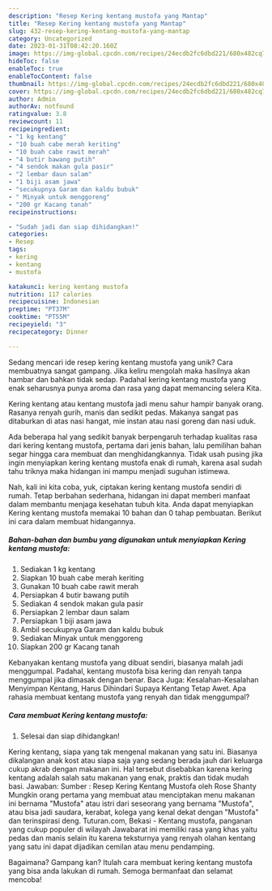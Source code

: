 ```yaml
---
description: "Resep Kering kentang mustofa yang Mantap"
title: "Resep Kering kentang mustofa yang Mantap"
slug: 432-resep-kering-kentang-mustofa-yang-mantap
category: Uncategorized
date: 2023-01-31T08:42:20.160Z
image: https://img-global.cpcdn.com/recipes/24ecdb2fc6dbd221/680x482cq70/kering-kentang-mustofa-foto-resep-utama.jpg
hideToc: false
enableToc: true
enableTocContent: false
thumbnail: https://img-global.cpcdn.com/recipes/24ecdb2fc6dbd221/680x482cq70/kering-kentang-mustofa-foto-resep-utama.jpg
cover: https://img-global.cpcdn.com/recipes/24ecdb2fc6dbd221/680x482cq70/kering-kentang-mustofa-foto-resep-utama.jpg
author: Admin
authorAv: notfound
ratingvalue: 3.8
reviewcount: 11
recipeingredient:
- "1 kg kentang"
- "10 buah cabe merah keriting"
- "10 buah cabe rawit merah"
- "4 butir bawang putih"
- "4 sendok makan gula pasir"
- "2 lembar daun salam"
- "1 biji asam jawa"
- "secukupnya Garam dan kaldu bubuk"
- " Minyak untuk menggoreng"
- "200 gr Kacang tanah"
recipeinstructions:

- "Sudah jadi dan siap dihidangkan!"
categories:
- Resep
tags:
- kering
- kentang
- mustofa

katakunci: kering kentang mustofa 
nutrition: 117 calories
recipecuisine: Indonesian
preptime: "PT37M"
cooktime: "PT55M"
recipeyield: "3"
recipecategory: Dinner

---
```





Sedang mencari ide resep kering kentang mustofa yang unik? Cara membuatnya sangat gampang. Jika keliru mengolah maka hasilnya akan hambar dan bahkan tidak sedap. Padahal kering kentang mustofa yang enak seharusnya punya aroma dan rasa yang dapat memancing selera Kita.





Kering kentang atau kentang mustofa jadi menu sahur hampir banyak orang. Rasanya renyah gurih, manis dan sedikit pedas. Makanya sangat pas ditaburkan di atas nasi hangat, mie instan atau nasi goreng dan nasi uduk.

Ada beberapa hal yang sedikit banyak berpengaruh terhadap kualitas rasa dari kering kentang mustofa, pertama dari jenis bahan, lalu pemilihan bahan segar hingga cara membuat dan menghidangkannya. Tidak usah pusing jika ingin menyiapkan kering kentang mustofa enak di rumah, karena asal sudah tahu triknya maka hidangan ini mampu menjadi suguhan istimewa.






Nah, kali ini kita coba, yuk, ciptakan kering kentang mustofa sendiri di rumah. Tetap berbahan sederhana, hidangan ini dapat memberi manfaat dalam membantu menjaga kesehatan tubuh kita. Anda dapat menyiapkan Kering kentang mustofa memakai 10 bahan dan 0 tahap pembuatan. Berikut ini cara dalam membuat hidangannya.

<!--inarticleads1-->

##### Bahan-bahan dan bumbu yang digunakan untuk menyiapkan Kering kentang mustofa:

1. Sediakan 1 kg kentang
1. Siapkan 10 buah cabe merah keriting
1. Gunakan 10 buah cabe rawit merah
1. Persiapkan 4 butir bawang putih
1. Sediakan 4 sendok makan gula pasir
1. Persiapkan 2 lembar daun salam
1. Persiapkan 1 biji asam jawa
1. Ambil secukupnya Garam dan kaldu bubuk
1. Sediakan  Minyak untuk menggoreng
1. Siapkan 200 gr Kacang tanah


Kebanyakan kentang mustofa yang dibuat sendiri, biasanya malah jadi menggumpal. Padahal, kentang mustofa bisa kering dan renyah tanpa menggumpal jika dimasak dengan benar. Baca Juga: Kesalahan-Kesalahan Menyimpan Kentang, Harus Dihindari Supaya Kentang Tetap Awet. Apa rahasia membuat kentang mustofa yang renyah dan tidak menggumpal? 

<!--inarticleads2-->

##### Cara membuat Kering kentang mustofa:


1. Selesai dan siap dihidangkan!

Kering kentang, siapa yang tak mengenal makanan yang satu ini. Biasanya dikalangan anak kost atau siapa saja yang sedang berada jauh dari keluarga cukup akrab dengan makanan ini. Hal tersebut disebabkan karena kering kentang adalah salah satu makanan yang enak, praktis dan tidak mudah basi. Jawaban: Sumber : Resep Kering Kentang Mustofa oleh Rose Shanty Mungkin orang pertama yang membuat atau menciptakan menu makanan ini bernama &#34;Mustofa&#34; atau istri dari seseorang yang bernama &#34;Mustofa&#34;, atau bisa jadi saudara, kerabat, kolega yang kenal dekat dengan &#34;Mustofa&#34; dan terinspirasi deng. Tuturan.com, Bekasi - Kentang mustofa, panganan yang cukup populer di wilayah Jawabarat ini memiliki rasa yang khas yaitu pedas dan manis selain itu karena teksturnya yang renyah olahan kentang yang satu ini dapat dijadikan cemilan atau menu pendamping. 

Bagaimana? Gampang kan? Itulah cara membuat kering kentang mustofa yang bisa anda lakukan di rumah. Semoga bermanfaat dan selamat mencoba!
